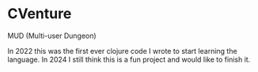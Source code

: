 # CVenture
MUD (Multi-user Dungeon)

In 2022 this was the first ever clojure code I wrote to start learning the language.
In 2024 I still think this is a fun project and would like to finish it.

